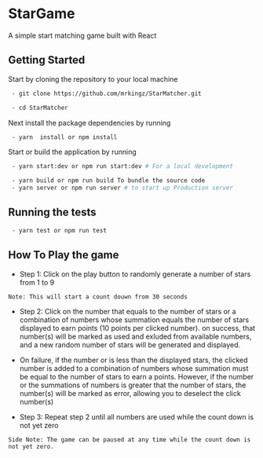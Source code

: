# StarGame
A simple start matching game built with React

## Getting Started
Start by cloning the repository to your local machine

```bash
 - git clone https://github.com/mrkingz/StarMatcher.git

 - cd StarMatcher
```

Next install the package dependencies by running

```bash
 - yarn  install or npm install
```

Start or build the application by running

```bash
 - yarn start:dev or npm run start:dev # For a local development 

 - yarn build or npm run build To bundle the source code
 - yarn server or npm run server # to start up Production server
```

## Running the tests

```bash
 - yarn test or npm run test
```

## How To Play the game
- Step 1: Click on the play button to randomly generate a number of stars from 1 to 9 
```
Note: This will start a count douwn from 30 seconds
```
- Step 2: Click on the number that equals to the number of stars or a combination of numbers whose summation equals    the number of stars displayed to earn points (10 points per clicked number).
on success, that number(s) will be marked as used and exluded from available numbers, and a new random number of stars will be generated and displayed. 
- On failure, if the number or is less than the displayed stars, the clicked number is added to a combination of numbers whose summation must be equal to the number of stars to earn a points. However, if the number or the summations of numbers is greater that the number of stars, the number(s) will be marked as error, allowing you to deselect the click number(s)

- Step 3: Repeat step 2 until all numbers are used while the count down is not yet zero

```
Side Note: The game can be paused at any time while the count down is not yet zero.
```
